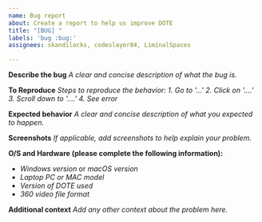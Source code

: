 ```yaml
---
name: Bug report
about: Create a report to help us improve DOTE
title: "[BUG] "
labels: 'bug :bug:'
assignees: skandilocks, codeslayer84, LiminalSpaces

---
```


**Describe the bug**
_A clear and concise description of what the bug is._

**To Reproduce**
_Steps to reproduce the behavior:_
_1. Go to '...'_
_2. Click on '....'_
_3. Scroll down to '....'_
_4. See error_

**Expected behavior**
_A clear and concise description of what you expected to happen._

**Screenshots**
_If applicable, add screenshots to help explain your problem._

**O/S and Hardware (please complete the following information):**
 - _Windows version_ or _macOS version_
 - _Laptop PC or MAC model_
 - _Version of DOTE used_
 - _360 video file format_

**Additional context**
_Add any other context about the problem here._
